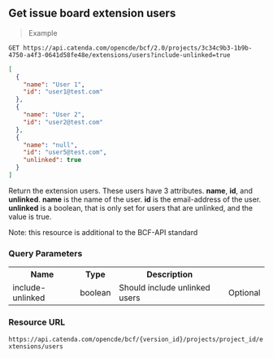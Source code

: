 ## Get issue board extension users

> Example

```http
GET https://api.catenda.com/opencde/bcf/2.0/projects/3c34c9b3-1b9b-4750-a4f3-0641d58fe48e/extensions/users?include-unlinked=true
```

```json
[
  {
    "name": "User 1",
    "id": "user1@test.com"
  },
  {
    "name": "User 2",
    "id": "user2@test.com"
  },
  {
    "name": "null",
    "id": "user5@test.com",
    "unlinked": true
  }
]
```

Return the extension users. These users have 3 attributes. **name**, **id**, and **unlinked**.
**name** is the name of the user.
**id** is the email-address of the user.
**unlinked** is a boolean, that is only set for users that are unlinked, and the value is true.

Note: this resource is additional to the BCF-API standard

### Query Parameters

<table class="table">
    <tr><th>Name</th><th>Type</th><th>Description</th><th></th></tr>
    <tr>
        <td>include-unlinked</td>
        <td>boolean</td>
        <td>Should include unlinked users</td>
        <td>Optional</td>
    </tr>
</table>

### Resource URL

`https://api.catenda.com/opencde/bcf/{version_id}/projects/project_id/extensions/users`

